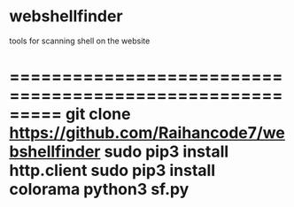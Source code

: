 # webshellfinder
tools for scanning shell on the website

=========================================================
git clone https://github.com/Raihancode7/webshellfinder
sudo pip3 install http.client
sudo pip3 install colorama
python3 sf.py
========================================================
